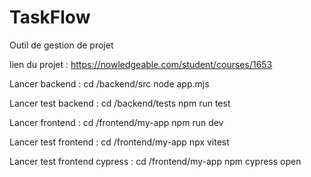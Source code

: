 # TaskFlow
Outil de gestion de projet

lien du projet : https://nowledgeable.com/student/courses/1653


Lancer backend : 
cd /backend/src 
node app.mjs

Lancer test backend : 
cd /backend/tests 
npm run test


Lancer frontend : 
cd /frontend/my-app
npm run dev

Lancer test frontend : 
cd /frontend/my-app
npx vitest

Lancer test frontend cypress : 
cd /frontend/my-app
npm cypress open
